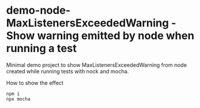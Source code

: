 # demo-node-MaxListenersExceededWarning - Show warning emitted by node when running a test

Minimal demo project to show MaxListenersExceededWarning from node created while running tests with nock and mocha.

How to show the effect
```shell
npm i
npx mocha
```
